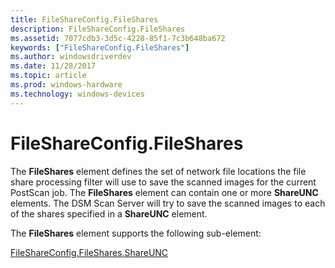 ```yaml
---
title: FileShareConfig.FileShares
description: FileShareConfig.FileShares
ms.assetid: 7077cdb3-3d5c-4228-85f1-7c3b648ba672
keywords: ["FileShareConfig.FileShares"]
ms.author: windowsdriverdev
ms.date: 11/28/2017
ms.topic: article
ms.prod: windows-hardware
ms.technology: windows-devices
---
```


# FileShareConfig.FileShares


The **FileShares** element defines the set of network file locations the file share processing filter will use to save the scanned images for the current PostScan job. The **FileShares** element can contain one or more **ShareUNC** elements. The DSM Scan Server will try to save the scanned images to each of the shares specified in a **ShareUNC** element.

The **FileShares** element supports the following sub-element:

[FileShareConfig.FileShares.ShareUNC](fileshareconfig-fileshares-shareunc.md)

 

 





